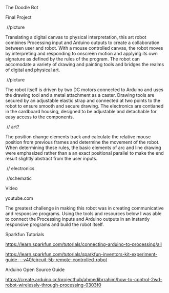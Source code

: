 The Doodle Bot

Final Project

![]() //picture

Translating a digital canvas to physical interpretation, this art robot combines Processing input and Arduino outputs to create a collaboration between user and robot. With a mouse controlled canvas, the robot moves by interpreting and responding to onscreen motion and applying its own signature as defined by the rules of the program. The robot can accomodate a variety of drawing and painting tools and bridges the realms of digital and physical art. 

![]() //picture

The robot itself is driven by two DC motors connected to Arduino and uses the drawing tool and a metal attachment as a caster. Drawing tools are secured by an adjustable elastic strap and connected at two points to the robot to ensure smooth and secure drawing. The electronics are contianed in the cardboard housing, designed to be adjustable and detachable for easy access to the components.

![]() // art?

The position change elements track and calculate the relative mouse position from previous frames and determine the movement of the robot. When determining these rules, the basic elements of arc and line drawing were emphasized rather than a an exact positional parallel to make the end result slightly abstract from the user inputs.

![]() // electronics

![]() //schematic

Video

youtube.com

The greatest challenge in making this robot was in creating communicative and responsive programs. Using the tools and resources below I was able to connect the Processing inputs and Arduino outputs in an instantly responsive programs and build the robot itself.

Sparkfun Tutorials

https://learn.sparkfun.com/tutorials/connecting-arduino-to-processing/all

https://learn.sparkfun.com/tutorials/sparkfun-inventors-kit-experiment-guide---v40/circuit-5b-remote-controlled-robot

Arduino Open Source Guide

https://create.arduino.cc/projecthub/ahmedibrrahim/how-to-control-2wd-robot-wirelessly-through-processing-0303f0
